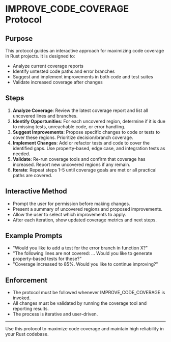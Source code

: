 # IMPROVE_CODE_COVERAGE Protocol

## Purpose
This protocol guides an interactive approach for maximizing code coverage in Rust projects. It is designed to:
- Analyze current coverage reports
- Identify untested code paths and error branches
- Suggest and implement improvements in both code and test suites
- Validate increased coverage after changes

## Steps
1. **Analyze Coverage**: Review the latest coverage report and list all uncovered lines and branches.
2. **Identify Opportunities**: For each uncovered region, determine if it is due to missing tests, unreachable code, or error handling.
3. **Suggest Improvements**: Propose specific changes to code or tests to cover these regions. Prioritize decision/branch coverage.
4. **Implement Changes**: Add or refactor tests and code to cover the identified gaps. Use property-based, edge case, and integration tests as needed.
5. **Validate**: Re-run coverage tools and confirm that coverage has increased. Report new uncovered regions if any remain.
6. **Iterate**: Repeat steps 1-5 until coverage goals are met or all practical paths are covered.

## Interactive Method
- Prompt the user for permission before making changes.
- Present a summary of uncovered regions and proposed improvements.
- Allow the user to select which improvements to apply.
- After each iteration, show updated coverage metrics and next steps.

## Example Prompts
- "Would you like to add a test for the error branch in function X?"
- "The following lines are not covered: ... Would you like to generate property-based tests for these?"
- "Coverage increased to 85%. Would you like to continue improving?"

## Enforcement
- The protocol must be followed whenever IMPROVE_CODE_COVERAGE is invoked.
- All changes must be validated by running the coverage tool and reporting results.
- The process is iterative and user-driven.

---
Use this protocol to maximize code coverage and maintain high reliability in your Rust codebase.
